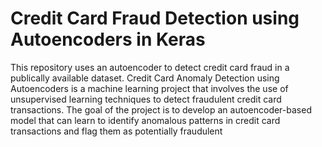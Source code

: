 # Credit Card Fraud Detection using Autoencoders in Keras
This repository uses an autoencoder to detect credit card fraud in a publically available dataset.
Credit Card Anomaly Detection using Autoencoders is a machine learning project that involves the use of unsupervised learning techniques to detect fraudulent credit card transactions. The goal of the project is to develop an autoencoder-based model that can learn to identify anomalous patterns in credit card transactions and flag them as potentially fraudulent

